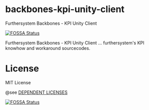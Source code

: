 # backbones-kpi-unity-client
Furthersystem Backbones - KPI Unity Client

[![FOSSA Status](https://app.fossa.com/api/projects/git%2Bgithub.com%2Ffurthersystems%2Fbackbones-kpi-unity-client.svg?type=shield)](https://app.fossa.com/projects/git%2Bgithub.com%2FvQL-OSS%2Fbackbones-kpi-unity-client?ref=badge_shield)

Furthersystem Backbones - KPI Unity Client ... furthersystem's KPI knowhow and workaround sourcecodes.

# License
MIT License

@see [DEPENDENT LICENSES](https://github.com/furthersystems/backbones-kpi-unity-client/blob/master/LICENSE)


[![FOSSA Status](https://app.fossa.com/api/projects/git%2Bgithub.com%2Ffurthersystems%2Fbackbones-kpi-unity-client.svg?type=large)](https://app.fossa.com/projects/git%2Bgithub.com%2Ffurthersystems%2Fbackbones-kpi-unity-client?ref=badge_large)
